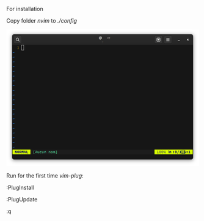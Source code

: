 For installation

Copy folder *nvim* to *./config*

![](Screenshot.png)

Run for the first time *vim-plug*:

:PlugInstall

:PlugUpdate

:q
